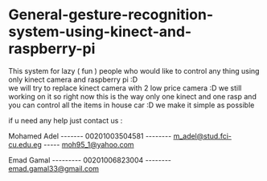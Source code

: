 # General-gesture-recognition-system-using-kinect-and-raspberry-pi
This system for lazy ( fun )  people who would like to control any thing using only kinect camera and raspberry pi :D  
we will try to replace kinect camera with 2 low price camera :D we still working on it  so right now this is the way only one 
kinect and one rasp and you can control all the items in house car :D  we make it simple as possible 

if u need any help just contact us : 

Mohamed Adel ------- 00201003504581 -------- m_adel@stud.fci-cu.edu.eg  ----- moh95_1@yahoo.com 

Emad Gamal --------- 00201006823004 -------- emad.gamal33@gmail.com 
